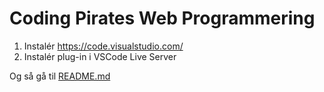 # Coding Pirates Web Programmering

1. Instalér https://code.visualstudio.com/
2. Instalér plug-in i VSCode Live Server

Og så gå til [README.md](README.md)
